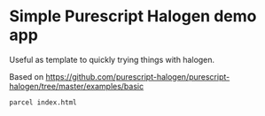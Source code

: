 # Simple Purescript Halogen demo app

Useful as template to quickly trying things with halogen.

Based on https://github.com/purescript-halogen/purescript-halogen/tree/master/examples/basic

```bash
parcel index.html
```